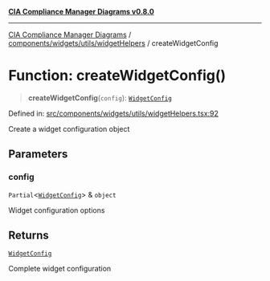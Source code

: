 [**CIA Compliance Manager Diagrams v0.8.0**](../../../../../README.md)

***

[CIA Compliance Manager Diagrams](../../../../../modules.md) / [components/widgets/utils/widgetHelpers](../README.md) / createWidgetConfig

# Function: createWidgetConfig()

> **createWidgetConfig**(`config`): [`WidgetConfig`](../../../../../types/widget/interfaces/WidgetConfig.md)

Defined in: [src/components/widgets/utils/widgetHelpers.tsx:92](https://github.com/Hack23/cia-compliance-manager/blob/ab84d120f6a49e6faf7bc7924811e0da9b635211/src/components/widgets/utils/widgetHelpers.tsx#L92)

Create a widget configuration object

## Parameters

### config

`Partial`\<[`WidgetConfig`](../../../../../types/widget/interfaces/WidgetConfig.md)\> & `object`

Widget configuration options

## Returns

[`WidgetConfig`](../../../../../types/widget/interfaces/WidgetConfig.md)

Complete widget configuration
